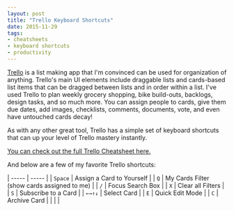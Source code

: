 ```yaml
---
layout: post
title: "Trello Keyboard Shortcuts"
date: 2015-11-29
tags:
- cheatsheets
- keyboard shortcuts
- productivity
---
```


[Trello](https://trello.com/) is a list making app that I'm convinced can be used for organization of anything. Trello's main UI elements include draggable lists and cards-based list items that can be dragged between lists and in order within a list. I've used Trello to plan weekly grocery shopping, bike build-outs, backlogs, design tasks, and so much more. You can assign people to cards, give them due dates, add images, checklists, comments, documents, vote, and even have untouched cards decay!

As with any other great tool, Trello has a simple set of keyboard shortcuts that can up your level of Trello mastery instantly.

[You can check out the full Trello Cheatsheet here.](http://ursooperduper.github.io/cheatsheets/trello/)

And below are a few of my favorite Trello shortcuts:

| ----- | ----- |
| ```Space``` | Assign a Card to Yourself |
| ```Q``` | My Cards Filter (show cards assigned to me) |
| ```/``` | Focus Search Box |
| ```X``` | Clear all Filters |
| ```S``` | Subscribe to a Card |
| ```←→↑↓```	| Select Card |
| ```E``` | Quick Edit Mode |
| ```C``` | Archive Card |
|  |  |
